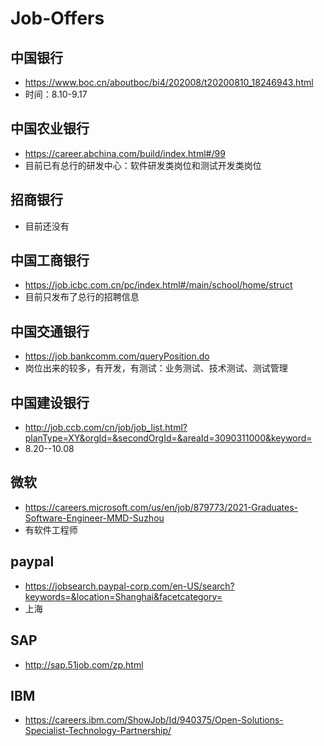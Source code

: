 # Job-Offers
## 中国银行
* https://www.boc.cn/aboutboc/bi4/202008/t20200810_18246943.html
* 时间：8.10-9.17

## 中国农业银行
* https://career.abchina.com/build/index.html#/99
* 目前已有总行的研发中心：软件研发类岗位和测试开发类岗位

## 招商银行
* 目前还没有

## 中国工商银行
* https://job.icbc.com.cn/pc/index.html#/main/school/home/struct
* 目前只发布了总行的招聘信息

## 中国交通银行
* https://job.bankcomm.com/queryPosition.do
* 岗位出来的较多，有开发，有测试：业务测试、技术测试、测试管理

## 中国建设银行
* http://job.ccb.com/cn/job/job_list.html?planType=XY&orgId=&secondOrgId=&areaId=3090311000&keyword=
* 8.20--10.08

## 微软
* https://careers.microsoft.com/us/en/job/879773/2021-Graduates-Software-Engineer-MMD-Suzhou
* 有软件工程师

## paypal
* https://jobsearch.paypal-corp.com/en-US/search?keywords=&location=Shanghai&facetcategory=
* 上海

## SAP
* http://sap.51job.com/zp.html

## IBM
* https://careers.ibm.com/ShowJob/Id/940375/Open-Solutions-Specialist-Technology-Partnership/
